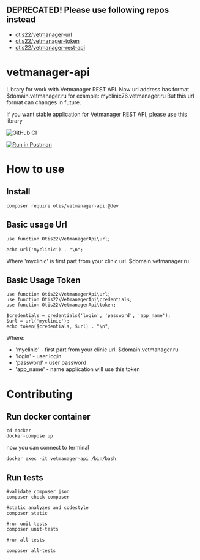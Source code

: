 ## DEPRECATED! Please use following repos instead 
* [otis22/vetmanager-url](https://github.com/otis22/vetmanager-url)
* [otis22/vetmanager-token](https://github.com/otis22/vetmanager-token)
* [otis22/vetmanager-rest-api](https://github.com/otis22/vetmanager-rest-api)

# vetmanager-api

Library for work with Vetmanager REST API. 
Now url address has format $domain.vetmanager.ru for example: myclinic76.vetmanager.ru 
But this url format can changes in future. 

If you want stable application for Vetmanager REST API, please use this library

![GitHub CI](https://github.com/otis22/vetmanager-api/workflows/CI/badge.svg)

[![Run in Postman](https://run.pstmn.io/button.svg)](https://god.postman.co/run-collection/64d692ca1ea129218ccb)

# How to use 
## Install
```
composer require otis/vetmanager-api:@dev
```

## Basic usage Url

```
use function Otis22\VetmanagerApi\url;

echo url('myclinic') . "\n";
```

Where 'myclinic' is first part from your clinic url. $domain.vetmanager.ru

## Basic Usage Token

```
use function Otis22\VetmanagerApi\url;
use function Otis22\VetmanagerApi\credentials;
use function Otis22\VetmanagerApi\token;

$credentials = credentials('login', 'password', 'app_name');
$url = url('myclinic');
echo token($credentials, $url) . "\n";
```

Where:

* 'myclinic' - first part from your clinic url. $domain.vetmanager.ru
* 'login' - user login
* 'password' - user password
* 'app_name' - name application will use this token

# Contributing


## Run docker container
```
cd docker
docker-compose up
```

now you can connect to terminal

```
docker exec -it vetmanager-api /bin/bash
```

## Run tests

```
#validate composer json
composer check-composer

#static analyzes and codestyle 
composer static

#run unit tests
composer unit-tests

#run all tests

composer all-tests
```
